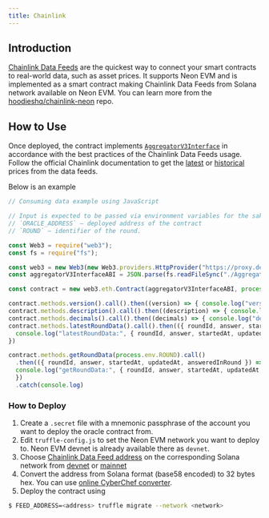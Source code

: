 ```yaml
---
title: Chainlink
---
```


## Introduction

[Chainlink Data Feeds](https://data.chain.link/) are the quickest way to connect your smart contracts to real-world data, such as asset prices. It supports Neon EVM and is implemented as a smart contract making Chainlink Data Feeds from Solana network available on Neon EVM. You can learn more from the [hoodieshq/chainlink-neon](https://github.com/hoodieshq/chainlink-neon) repo.

## How to Use

Once deployed, the contract implements [`AggregatorV3Interface`](https://docs.chain.link/docs/price-feeds-api-reference/#aggregatorv3interface) in accordance with the best practices of the Chainlink Data Feeds
usage. Follow the official Chainlink documentation to get the [latest](https://docs.chain.link/docs/get-the-latest-price/) or [historical](https://docs.chain.link/docs/historical-price-data/) prices from the data feeds.

Below is an example

```js
// Consuming data example using JavaScript

// Input is expected to be passed via environment variables for the sake of brevity
// `ORACLE_ADDRESS` – deployed address of the contract
// `ROUND` – identifier of the round.

const Web3 = require("web3");
const fs = require("fs");

const web3 = new Web3(new Web3.providers.HttpProvider("https://proxy.devnet.neonlabs.org/solana"));
const aggregatorV3InterfaceABI = JSON.parse(fs.readFileSync("./AggregatorV3Interface.json"));

const contract = new web3.eth.Contract(aggregatorV3InterfaceABI, process.env.ORACLE_ADDRESS)

contract.methods.version().call().then((version) => { console.log("version:", version) })
contract.methods.description().call().then((description) => { console.log("description:", description) })
contract.methods.decimals().call().then((decimals) => { console.log("decimals:", decimals) })
contract.methods.latestRoundData().call().then(({ roundId, answer, startedAt, updatedAt, answeredInRound }) => {
  console.log("latestRoundData:", { roundId, answer, startedAt, updatedAt, answeredInRound })
})

contract.methods.getRoundData(process.env.ROUND).call()
  .then(({ roundId, answer, startedAt, updatedAt, answeredInRound }) => {
  console.log("getRoundData:", { roundId, answer, startedAt, updatedAt, answeredInRound })
  })
  .catch(console.log)
```

### How to Deploy

1. Create a `.secret` file with a mnemonic passphrase of the account you want to deploy the oracle contract from.
2. Edit `truffle-config.js` to set the Neon EVM network you want to deploy to. Neon EVM devnet is already available there as `devnet`.
3. Choose [Chainlink Data Feed address](https://docs.chain.link/docs/solana/data-feeds-solana/) on the corresponding Solana network from [devnet](https://docs.chain.link/docs/solana/data-feeds-solana/#Solana%20Devnet) or [mainnet](https://docs.chain.link/docs/solana/data-feeds-solana/#Solana%20Mainnet)
4. Convert the address from Solana format (base58 encoded) to 32 bytes hex. You can use [online CyberChef converter](https://gchq.github.io/CyberChef/#recipe=From_Base58('123456789ABCDEFGHJKLMNPQRSTUVWXYZabcdefghijkmnopqrstuvwxyz',true)To_Hex('None',0)).
5. Deploy the contract using

```sh
$ FEED_ADDRESS=<address> truffle migrate --network <network>
```
